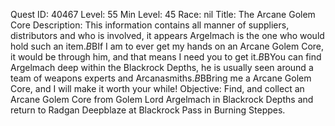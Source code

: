 Quest ID: 40467
Level: 55
Min Level: 45
Race: nil
Title: The Arcane Golem Core
Description: This information contains all manner of suppliers, distributors and who is involved, it appears Argelmach is the one who would hold such an item.$B$BIf I am to ever get my hands on an Arcane Golem Core, it would be through him, and that means I need you to get it.$B$BYou can find Argelmach deep within the Blackrock Depths, he is usually seen around a team of weapons experts and Arcanasmiths.$B$BBring me a Arcane Golem Core, and I will make it worth your while!
Objective: Find, and collect an Arcane Golem Core from Golem Lord Argelmach in Blackrock Depths and return to Radgan Deepblaze at Blackrock Pass in Burning Steppes.
